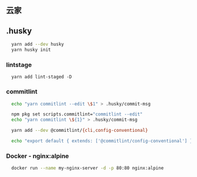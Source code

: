 ## 云家

## .husky

```sh
  yarn add --dev husky
  yarn husky init
```

### lintstage

```
  yarn add lint-staged -D
```

### commitlint

```sh
  echo "yarn commitlint --edit \$1" > .husky/commit-msg

  npm pkg set scripts.commitlint="commitlint --edit"
  echo "yarn commitlint \${1}" > .husky/commit-msg

  yarn add --dev @commitlint/{cli,config-conventional}

  echo "export default { extends: ['@commitlint/config-conventional'] };" > commitlint.config.js
```

### Docker - nginx:alpine

```sh
  docker run --name my-nginx-server -d -p 80:80 nginx:alpine
```
